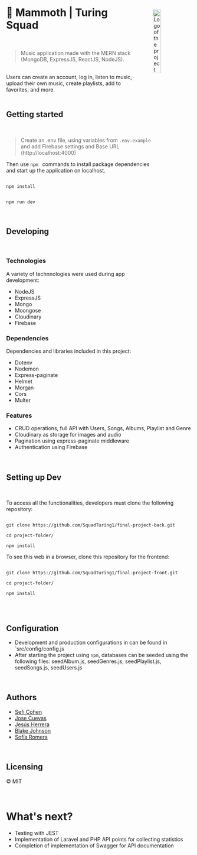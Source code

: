 
<img style="margin-top: 3rem" src="https://raw.githubusercontent.com/SquadTuring1/final-project-front/develop/src/assets/images/logo-mammoth2-vertical.png"  width="21%"  alt="Logo of the project"  align="right">

<div style="width: 70%">

# 🚀 Mammoth | Turing Squad
<br>




>Music application made with the MERN stack (MongoDB, ExpressJS, ReactJS, NodeJS).
>
<br>
Users can create an account, log in, listen to music, upload their own music, create playlists, add to favorites, and more. 
</div>
<br>

##  Getting started
<br>

>Create an .env file, using variables from `.env.example` and add Firebase settings and Base URL (http://localhost:4000)

Then use `npm ` commands to install package dependencies and start up the application on localhost.

  ```shell

npm install

```

```shell

npm run dev

```
<br>

  
## Developing
<br>

### Technologies 

A variety of technnologies were used during app development:

- NodeJS
- ExpressJS
- Mongo
- Moongose
- Cloudinary
- Firebase
  
  
### Dependencies 

Dependencies and libraries included in this project:

- Dotenv
- Nodemon
- Express-paginate
- Helmet
- Morgan
- Cors
- Multer 

### Features

- CRUD operations, full API with Users, Songs, Albums, Playlist and Genre
- Cloudinary as storage for images and audio
- Pagination using express-paginate middleware
- Authentication using Firebase

<br>

## Setting up Dev  
<br>

To access all the functionalities, developers must clone the following repository:
```shell

git clone https://github.com/SquadTuring1/final-project-back.git

cd project-folder/

npm install

```
To see this web in a browser, clone this repository for the frontend:
```shell

git clone https://github.com/SquadTuring1/final-project-front.git

cd project-folder/

npm install


```    
<br>

## Configuration

  - Development and production configurations in can be found in `src/config/config.js
  - After starting the project using `npm`, databases can be seeded using the following files: seedAlbum.js, seedGenres.js, seedPlaylist.js, seedSongs.js, seedUsers.js

  <br>

  ## Authors

- [Sefi Cohen](https://github.com/seficohen1)
-  [Jose Cuevas](https://github.com/jose-cuevas)
- [Jesús Herrera](https://github.com/Jesusjha)
- [Blake Johnson](https://github.com/blakejohns5)
- [Sofía Romera](https://github.com/Sofianct)

<br>

## Licensing

  

© MIT

<br>  

# What's next?

- Testing with JEST
- Implementation of Laravel and PHP API points for collecting statistics
- Completion of implementation of Swagger for API documentation

